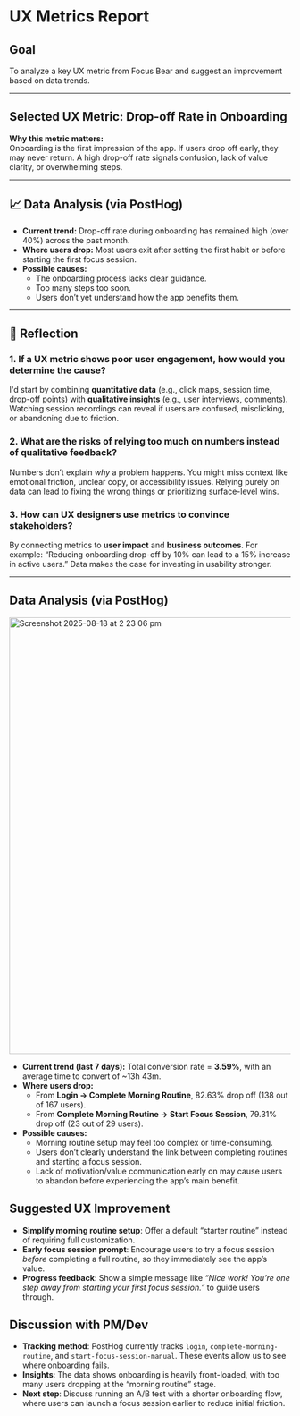 #  UX Metrics Report

##  Goal

To analyze a key UX metric from Focus Bear and suggest an improvement based on data trends.

---

##  Selected UX Metric: **Drop-off Rate in Onboarding**

**Why this metric matters:**  
Onboarding is the first impression of the app. If users drop off early, they may never return. A high drop-off rate signals confusion, lack of value clarity, or overwhelming steps.

---

## 📈 Data Analysis (via PostHog)

- **Current trend:** Drop-off rate during onboarding has remained high (over 40%) across the past month.
- **Where users drop:** Most users exit after setting the first habit or before starting the first focus session.
- **Possible causes:**
  - The onboarding process lacks clear guidance.
  - Too many steps too soon.
  - Users don’t yet understand how the app benefits them.

---

## 📝 Reflection

### 1. If a UX metric shows poor user engagement, how would you determine the cause?
I'd start by combining **quantitative data** (e.g., click maps, session time, drop-off points) with **qualitative insights** (e.g., user interviews, comments). Watching session recordings can reveal if users are confused, misclicking, or abandoning due to friction.

### 2. What are the risks of relying too much on numbers instead of qualitative feedback?
Numbers don’t explain *why* a problem happens. You might miss context like emotional friction, unclear copy, or accessibility issues. Relying purely on data can lead to fixing the wrong things or prioritizing surface-level wins.

### 3. How can UX designers use metrics to convince stakeholders?
By connecting metrics to **user impact** and **business outcomes**. For example: “Reducing onboarding drop-off by 10% can lead to a 15% increase in active users.” Data makes the case for investing in usability stronger.

---

##  Data Analysis (via PostHog)
<img width="1243" height="781" alt="Screenshot 2025-08-18 at 2 23 06 pm" src="https://github.com/user-attachments/assets/e4b548ad-266f-42d8-a300-ede8d946fa0e" />




- **Current trend (last 7 days):** Total conversion rate = **3.59%**, with an average time to convert of ~13h 43m.
- **Where users drop:** 
  - From **Login → Complete Morning Routine**, 82.63% drop off (138 out of 167 users).
  - From **Complete Morning Routine → Start Focus Session**, 79.31% drop off (23 out of 29 users).
- **Possible causes:**
  - Morning routine setup may feel too complex or time-consuming.
  - Users don’t clearly understand the link between completing routines and starting a focus session.
  - Lack of motivation/value communication early on may cause users to abandon before experiencing the app’s main benefit.


##  Suggested UX Improvement

- **Simplify morning routine setup**: Offer a default “starter routine” instead of requiring full customization.
- **Early focus session prompt**: Encourage users to try a focus session *before* completing a full routine, so they immediately see the app’s value.
- **Progress feedback**: Show a simple message like *“Nice work! You’re one step away from starting your first focus session.”* to guide users through.

##  Discussion with PM/Dev

- **Tracking method**: PostHog currently tracks `login`, `complete-morning-routine`, and `start-focus-session-manual`. These events allow us to see where onboarding fails.
- **Insights**: The data shows onboarding is heavily front-loaded, with too many users dropping at the “morning routine” stage.
- **Next step**: Discuss running an A/B test with a shorter onboarding flow, where users can launch a focus session earlier to reduce initial friction.




